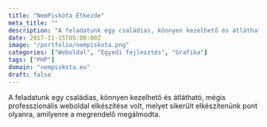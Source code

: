 ```yaml
---
title: "NemPiskóta Étkezde"
meta_title: ""
description: "A feladatunk egy családias, könnyen kezelhető és átlátható weboldal elkészítése volt"
date: 2017-11-15T05:00:00Z
image: "/portfolio/nempiskota.png"
categories: ["Weboldal", "Egyedi fejlesztés", "Grafika"]
tags: ["PHP"]
domain: "nempiskota.eu"
draft: false
---
```


A feladatunk egy családias, könnyen kezelhető és átlátható, mégis professzionális weboldal elkészítése volt, melyet sikerült elkészítenünk pont olyanra, amilyenre a megrendelő megálmodta.

